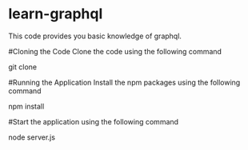 # learn-graphql
This code provides you basic knowledge of graphql.

#Cloning the Code
Clone the code using the following command

git clone 

#Running the Application
Install the npm packages using the following command

npm install

#Start the application using the following command

node server.js
